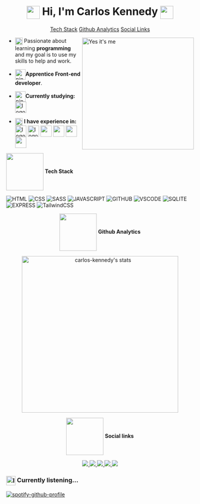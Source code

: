 <h1 align="center">
  <img src="https://media1.giphy.com/media/iigp4VDyf5dCLRlGkm/giphy.gif" align="center" height="35rem"/>
  Hi, I'm Carlos Kennedy
  <img src="https://media1.giphy.com/media/iigp4VDyf5dCLRlGkm/giphy.gif" align="center" height="35rem">   
</h1>

<div align="center">
<a href="#tech-stack">Tech Stack</a>
<a href="#github-analytics">Github Analytics</a>
<a href="#social-links">Social Links</a>
</div>

<img align="right" height="fit-content" width="300rem" title="Yes it's me" 
     src="https://raw.githubusercontent.com/gist/carlos-kennedy/6ad03e8e34525d1bb2204c1b5d55bef3/raw/57ce9679f6c7450015a8fb64ff3b277d455ba4a0/githubcard-att.svg"/>

<ul>
  <li><p align="left"><img src="https://c.tenor.com/TZyciZ_VKUgAAAAi/buenos-dias.gif" align="center" height="20rem"> Passionate about learning <strong>programming</strong> and my goal is to use my skills to help and work.</p></li>
  <li><p align="left"><img src="https://c.tenor.com/ooCje3Ear_UAAAAi/penguin-catscafe.gif" align="center" height="28rem" alt="pinguimAndandoComCafé"><strong>Apprentice Front-end developer</strong>.</p></li>
  <li><p align="left"><img src="https://c.tenor.com/tKYbGz3wNCAAAAAi/catscafe-penguin.gif" align="center" height="28rem" alt="pinguimNoComputador"><strong>Currently studying:</strong> <img src="https://cdn.jsdelivr.net/gh/devicons/devicon/icons/javascript/javascript-original.svg" align="center" width="30rem" title="JavaScript" alt="logoJavascript" /></p></li>
  <li><img src="https://c.tenor.com/9LLhY-WtfbcAAAAi/afas-software-afas.gif" align="center" height="20rem" alt="telaFlutuanteDeDados"> <strong>I have experience in:</strong>
    <img align="center" width="30rem" src="https://cdn.jsdelivr.net/gh/devicons/devicon/icons/html5/html5-plain.svg" title="HTML:5" alt="logoHtml5"/>
    <img align="center" width="30rem" src="https://cdn.jsdelivr.net/gh/devicons/devicon/icons/css3/css3-plain.svg" title="CSS3" alt="logoCSS3" />
    <img align="center" width="30rem" src="https://cdn.jsdelivr.net/gh/devicons/devicon/icons/sass/sass-original.svg" />
    <img align="center" width="30rem" src="https://cdn.jsdelivr.net/gh/devicons/devicon/icons/express/express-original-wordmark.svg" />
    <img align="center" width="30rem" src="https://cdn.jsdelivr.net/gh/devicons/devicon/icons/sqlite/sqlite-original-wordmark.svg" />
    <img align="center" width="30rem" src="https://cdn.jsdelivr.net/gh/devicons/devicon/icons/tailwindcss/tailwindcss-original-wordmark.svg" />
  </li>
</ul>

<p align="left" id="tech-stack" title="Tech Stack"><img src="https://www.puttiapps.com/wp-content/uploads/2021/05/programming.gif" align="center" height="100rem"> <strong>Tech Stack</strong></p>

![HTML](https://img.shields.io/badge/-HTML-05122A?style=for-the-badge&logo=html5)
![CSS](https://img.shields.io/badge/-CSS-05122A?style=for-the-badge&logo=css3)
![SASS](https://img.shields.io/badge/-SASS-05122A?style=for-the-badge&logo=sass)
![JAVASCRIPT](https://img.shields.io/badge/-Javascript-05122A?style=for-the-badge&logo=javascript)
![GITHUB](https://img.shields.io/badge/-Github-05122A?style=for-the-badge&logo=github)
![VSCODE](https://img.shields.io/badge/-VScode-05122A?style=for-the-badge&logo=visualstudiocode)
![SQLITE](https://img.shields.io/badge/-SQLite-05122A?style=for-the-badge&logo=sqlite)
![EXPRESS](https://img.shields.io/badge/-Express-05122A?style=for-the-badge&logo=express)
![TailwindCSS](https://img.shields.io/badge/-TailwindCSS-05122A?style=for-the-badge&logo=tailwindCSS)

<p id="github-analytics" align="center" title="Github Analytics">
  <img src="https://www.puttiapps.com/wp-content/uploads/2021/05/stats.gif" align="center" height="100rem">
  <strong>Github Analytics</strong>
</p>

<p align="center">
  <img width="420em" align="center" src="https://github-readme-stats.vercel.app/api/top-langs/?username=carlos-kennedy&layout=compact&theme=midnight-purple" title="carlos-kennedy's most languages" alt="carlos-kennedy's stats"/>
</p>

<p id="social-links" align="center" title="Social links">
  <img src="https://media1.giphy.com/media/wIVCkv3bcsBwFyESSC/giphy.gif" align="center" height="100rem">
  <strong>Social links</strong>
</p>

<p align="center">
  <a target="_blank" href="https://www.instagram.com/carlos.kny.carlos/" title="instagram">
    <img src="https://img.shields.io/badge/-instagram-05122A?style=for-the-badge&logo=instagram">
  </a>
  <a target="_blank" href="https://twitter.com/Carlozotas" title="twitter">
    <img src="https://img.shields.io/badge/-twitter-05122A?style=for-the-badge&logo=twitter">
  </a>
  <a target="_blank" href="https://github.com/carlos-kennedy" title="github">
    <img src="https://img.shields.io/badge/-github-05122A?style=for-the-badge&logo=github">
  </a>
  <a target="_blank" href="https://www.linkedin.com/in/carloskennedydev/" title="linkedin">
    <img src="https://img.shields.io/badge/-linkedin-05122A?style=for-the-badge&logo=linkedin">
  </a>
  <a target="_blank" href="https://www.facebook.com/carlos.ky.3990" title="facebook">
    <img src="https://img.shields.io/badge/-facebook-05122A?style=for-the-badge&logo=facebook">
  </a>
</p>

<h3 id="currently-listening" align="left" title="Currently listening">
  <img src="https://i.imgur.com/NLY6j3Q.gif" alt="logo do spotify" align="center" height="25" />
  Currently listening...
</h3>

[![spotify-github-profile](https://spotify-github-profile.kittinanx.com/api/view?uid=3vsqxzlyw75hby44hzmpj38jv&cover_image=true&theme=novatorem&show_offline=false&background_color=121212&interchange=true&bar_color=53b14f&bar_color_cover=true)](https://spotify-github-profile.kittinanx.com/api/view?uid=3vsqxzlyw75hby44hzmpj38jv&redirect=true)
